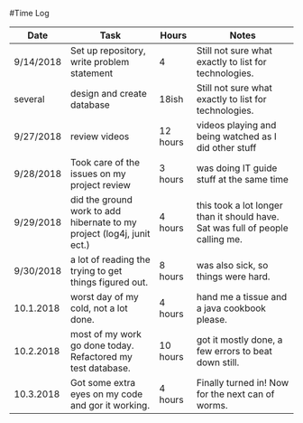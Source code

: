 #Time Log

| Date | Task | Hours | Notes |
|------|------|-------|-------|
| 9/14/2018 | Set up repository, write problem statement | 4 | Still not sure what exactly to list for technologies. |
| several   | design and create database | 18ish | Still not sure what exactly to list for technologies. |
| 9/27/2018 | review videos | 12 hours | videos playing and being watched as I did other stuff |
| 9/28/2018 | Took care of the issues on my project review | 3 hours | was doing IT guide stuff at the same time | 
| 9/29/2018 | did the ground work to add hibernate to my project (log4j, junit ect.) | 4 hours | this took a lot longer than it should have.  Sat was full of people calling me. |
| 9/30/2018 | a lot of reading the trying to get things figured out. | 8 hours | was also sick,  so things were hard. |
| 10.1.2018 | worst day of my cold,  not a lot done. | 4 hours | hand me a tissue and a java cookbook please. |
| 10.2.2018 | most of my work go done today.  Refactored my test database. | 10 hours | got it mostly done,  a few errors to beat down still. |
| 10.3.2018 | Got some extra eyes on my code and gor it working. | 4 hours | Finally turned in!  Now for the next can of worms. |

